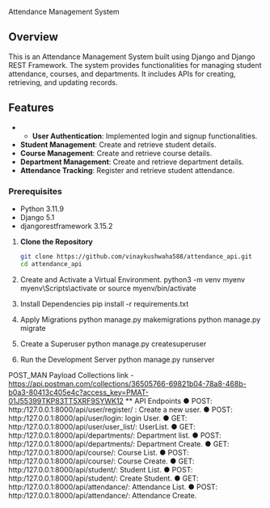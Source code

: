 Attendance Management System
## Overview

This is an Attendance Management System built using Django and Django REST Framework. The system provides functionalities for managing student attendance, courses, and departments. It includes APIs for creating, retrieving, and updating records.

## Features
- - **User Authentication**: Implemented login and signup functionalities.
- **Student Management**: Create and retrieve student details.
- **Course Management**: Create and retrieve course details.
- **Department Management**: Create and retrieve department details.
- **Attendance Tracking**: Register and retrieve student attendance.

### Prerequisites
- Python 3.11.9
- Django 5.1
- djangorestframework 3.15.2

1. **Clone the Repository**

   ```bash
   git clone https://github.com/vinaykushwaha588/attendance_api.git
   cd attendance_api
2. Create and Activate a Virtual Environment.
    python3 -m venv myenv
    myenv\Scripts\activate  or source myenv/bin/activate
3. Install Dependencies
    pip install -r requirements.txt

4. Apply Migrations
   python manage.py makemigrations
   python manage.py migrate

5. Create a Superuser
   python manage.py createsuperuser
6. Run the Development Server
   python manage.py runserver

POST_MAN Payload Collections
link - https://api.postman.com/collections/36505766-69821b04-78a8-468b-b0a3-80413c405e4c?access_key=PMAT-01J55399TKP83TT5XRF9SYWK12
** API Endpoints
● POST: http:/127.0.0.1:8000/api/user/register/ : Create a new user.
● POST: http:/127.0.0.1:8000/api/user/login: login User.
● GET: http:/127.0.0.1:8000/api/user/user_list/: UserList.
● GET: http:/127.0.0.1:8000/api/departments/: Department list.
● POST: http:/127.0.0.1:8000/api/departments/: Department Create.
● GET: http:/127.0.0.1:8000/api/course/: Course List.
● POST: http:/127.0.0.1:8000/api/course/: Course Create.
● GET: http:/127.0.0.1:8000/api/student/: Student List.
● POST: http:/127.0.0.1:8000/api/student/: Create Student.
● GET: http:/127.0.0.1:8000/api/attendance/: Attendance List.
● POST: http:/127.0.0.1:8000/api/attendance/: Attendance Create.
